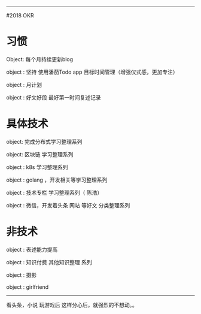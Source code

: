  
 
 
------
#2018 OKR 
# 习惯
 Object:   每个月持续更新blog  
 
 object : 坚持 使用潘茄Todo app 目标时间管理（增强仪式感，更加专注）
 
 object : 月计划
 
 object : 好文好段 最好第一时间复述记录 
 
# 具体技术
 
object: 完成分布式学习整理系列

object: 区块链 学习整理系列

object : k8s 学习整理系列

object : golang ，开发相关等学习整理系列

object : 技术专栏 学习整理系列（ 陈浩）

object : 微信，开发着头条 网站 等好文 分类整理系列

# 非技术
object :  表述能力提高

object : 知识付费 其他知识整理 系列

object : 摄影

object : girlfriend
  


------

看头条，小说  玩游戏后 这样分心后，就强烈的不想动。。




 


 





